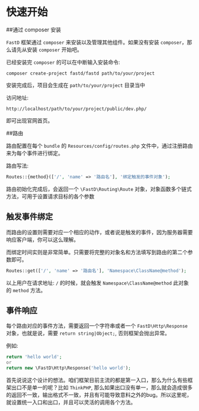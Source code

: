 # 快速开始

##通过 composer 安装

`FastD` 框架通过 `composer` 来安装以及管理其他组件。如果没有安装 `composer`，那么请先从安装 `composer` 开始吧。

已经安装完 `composer` 的可以在中断输入安装命令:

`composer create-project fastd/fastd path/to/your/project`

安装完成后，项目会生成在 `path/to/your/project` 目录当中

访问地址:

`http://localhost/path/to/your/project/public/dev.php/`

即可出现官网首页。

##路由

路由配置在每个 `bundle` 的 `Resources/config/routes.php` 文件中，通过注册路由来为每个事件进行绑定。

路由写法:

```php
Routes::{method}(['/', 'name' => '路由名'], '绑定触发的事件对象');
```

路由初始化完成后，会返回一个 `\FastD\Routing\Route` 对象，对象函数多个链式方法，可用于设置请求目标的各个参数

## 触发事件绑定

而路由的设置则需要对应一个相应的动作，或者说是触发的事件，因为服务器需要响应客户端，你可以这么理解。

而绑定时间实则是非常简单。只需要将完整的对象名和方法填写到路由的第二个参数即可。

```php
Routes::get(['/', 'name' => '路由名'], 'Namespace\ClassName@method');
```

以上用户在请求地址: `/` 的时候，就会触发 `Namespace\ClassName@method` 此对象的 `method` 方法。

## 事件响应

每个路由对应的事件方法，需要返回一个字符串或者一个 `FastD\Http\Response` 对象，也就是说，需要 `return string|Object;`, 否则框架会抛出异常。

例如:

```php
return 'hello world';
or
return new \FastD\Http\Response('hello world');
```

首先说说这个设计的想法。咱们框架目前主流的都是第一入口，那么为什么有些框架出口不是单一的呢？比如 `ThinkPHP`, 那么如果出口没有单一，那么就会造成很多的返回不一致，输出格式不一致，并且有可能导致意料之外的bug。所以这里呢，就设置统一入口和出口，并且可以灵活的调用各个方法。


